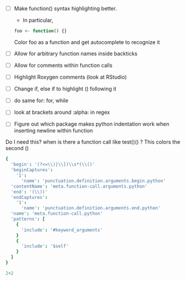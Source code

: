 
* [ ] Make function() syntax highlighting better. 
    - In particular, 
    ```r
    foo <- function() {}
    ```
    Color foo as a function and get autocomplete to recognize it
* [ ] Allow for arbitrary function names inside backticks
* [ ] Allow for comments within function calls
* [ ] Highlight Roxygen comments (look at RStudio)

* [ ] Change if, else if to highlight () following it
* [ ] do same for: for, while
* [ ] look at brackets around :alpha: in regex
* [ ] Figure out which package makes python indentation work when inserting newline within function


Do I need this?
when is there a function call like test()() ?
This colors the second ()
```coffeescript
{
  'begin': '(?<=\\)|\\])\\s*(\\()'
  'beginCaptures':
    '1':
      'name': 'punctuation.definition.arguments.begin.python'
  'contentName': 'meta.function-call.arguments.python'
  'end': '(\\))'
  'endCaptures':
    '1':
      'name': 'punctuation.definition.arguments.end.python'
  'name': 'meta.function-call.python'
  'patterns': [
    {
      'include': '#keyword_arguments'
    }
    {
      'include': '$self'
    }
  ]
}
```
```r
2+2
```